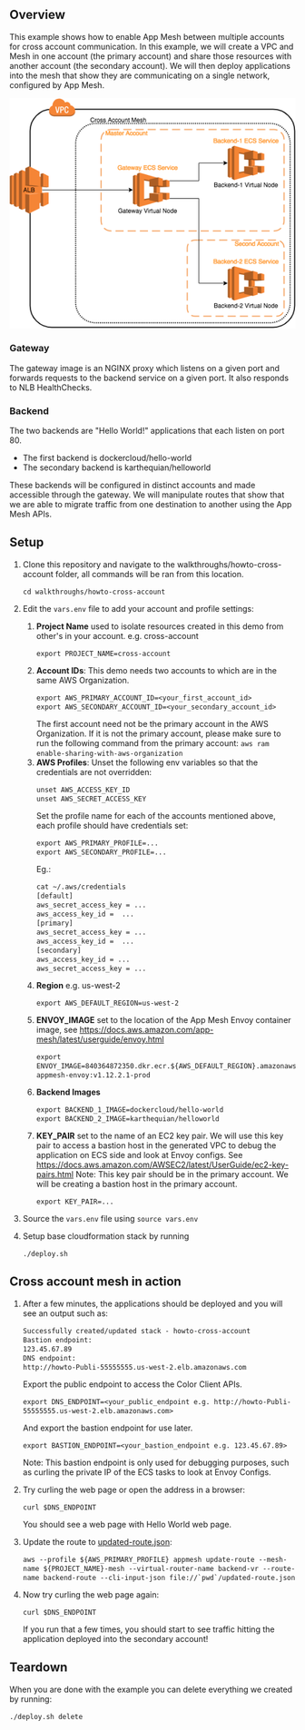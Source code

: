 ## Overview

This example shows how to enable App Mesh between multiple accounts for cross account communication. In this example, we will create a VPC and Mesh in one account (the primary account) and share those resources with another account (the secondary account). We will then deploy applications into the mesh that show they are communicating on a single network, configured by App Mesh.

![System Diagram](./CrossAccount.png "System Diagram")

### Gateway

The gateway image is an NGINX proxy which listens on a given port and forwards requests to the backend service on a given port. It also responds to NLB HealthChecks.

### Backend

The two backends are "Hello World!" applications that each listen on port 80.

* The first backend is dockercloud/hello-world 
* The secondary backend is karthequian/helloworld

These backends will be configured in distinct accounts and made accessible through the gateway. We will manipulate routes that show that we are able to migrate traffic from one destination to another using the App Mesh APIs.

## Setup

1. Clone this repository and navigate to the walkthroughs/howto-cross-account folder, all commands will be ran from this location.
    ```
    cd walkthroughs/howto-cross-account
    ```
2. Edit the `vars.env` file to add your account and profile settings:
    
    1. **Project Name** used to isolate resources created in this demo from other's in your account. e.g. cross-account
        ```
        export PROJECT_NAME=cross-account
        ```
    2. **Account IDs**:
        This demo needs two accounts to which are in the same AWS Organization.
        ```
        export AWS_PRIMARY_ACCOUNT_ID=<your_first_account_id>
        export AWS_SECONDARY_ACCOUNT_ID=<your_secondary_account_id>
        ```
        The first account need not be the primary account in the AWS Organization. If it is not the primary account, 
        please make sure to run the following command from the primary account:
        `aws ram enable-sharing-with-aws-organization` 
    3. **AWS Profiles**:
        Unset the following env variables so that the credentials are not overridden:
        ```
        unset AWS_ACCESS_KEY_ID
        unset AWS_SECRET_ACCESS_KEY
        ```
        Set the profile name for each of the accounts mentioned above, each profile should have credentials set:
        ```
        export AWS_PRIMARY_PROFILE=...
        export AWS_SECONDARY_PROFILE=...
        ```
        Eg.:
        ```
        cat ~/.aws/credentials
        [default]
        aws_secret_access_key = ...
        aws_access_key_id =  ...
        [primary]
        aws_secret_access_key = ...
        aws_access_key_id =  ...
        [secondary]
        aws_access_key_id = ...
        aws_secret_access_key = ...
        ```
    4. **Region** e.g. us-west-2
        ```
        export AWS_DEFAULT_REGION=us-west-2
        ```
    5. **ENVOY_IMAGE** set to the location of the App Mesh Envoy container image, see https://docs.aws.amazon.com/app-mesh/latest/userguide/envoy.html
        ```
        export ENVOY_IMAGE=840364872350.dkr.ecr.${AWS_DEFAULT_REGION}.amazonaws.com/aws-appmesh-envoy:v1.12.2.1-prod
        ```
    6. **Backend Images**
        ```
        export BACKEND_1_IMAGE=dockercloud/hello-world
        export BACKEND_2_IMAGE=karthequian/helloworld 
        ```     
    7. **KEY_PAIR** set to the name of an EC2 key pair.
        We will use this key pair to access a bastion host in the generated VPC to debug the application on ECS side and look at Envoy configs.
        See https://docs.aws.amazon.com/AWSEC2/latest/UserGuide/ec2-key-pairs.html
        Note: This key pair should be in the primary account. We will be creating a bastion host in the primary account.
        ```
        export KEY_PAIR=...
        ```
3. Source the `vars.env` file using `source vars.env`
4. Setup base cloudformation stack by running
    ```
    ./deploy.sh
    ```

## Cross account mesh in action

1. After a few minutes, the applications should be deployed and you will see an output such as:
    ```
    Successfully created/updated stack - howto-cross-account
    Bastion endpoint:
    123.45.67.89
    DNS endpoint:
    http://howto-Publi-55555555.us-west-2.elb.amazonaws.com
    ```
    Export the public endpoint to access the Color Client APIs.
    ```
    export DNS_ENDPOINT=<your_public_endpoint e.g. http://howto-Publi-55555555.us-west-2.elb.amazonaws.com>
    ```
    And export the bastion endpoint for use later.
    ```
    export BASTION_ENDPOINT=<your_bastion_endpoint e.g. 123.45.67.89>
    ```
    Note: This bastion endpoint is only used for debugging purposes,
    such as curling the private IP of the ECS tasks to look at Envoy Configs.
2. Try curling the web page or open the address in a browser:
    ```
    curl $DNS_ENDPOINT
    ```
   You should see a web page with Hello World web page.

4. Update the route to [updated-route.json](./updated-route.json):
    ```
    aws --profile ${AWS_PRIMARY_PROFILE} appmesh update-route --mesh-name ${PROJECT_NAME}-mesh --virtual-router-name backend-vr --route-name backend-route --cli-input-json file://`pwd`/updated-route.json
    ```
5. Now try curling the web page again:
    ```
    curl $DNS_ENDPOINT
    ```
   If you run that a few times, you should start to see traffic hitting the application deployed into the secondary account!

## Teardown

When you are done with the example you can delete everything we created by running:
```
./deploy.sh delete
```

